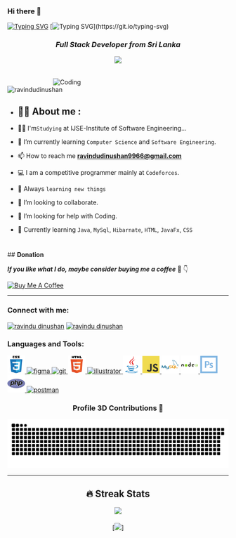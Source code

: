 ### Hi there 👋
[![Typing SVG](https://readme-typing-svg.herokuapp.com?duration=3000&color=2ED573&width=1000&lines=-+-+-+-+-+-+-+-+-+-+-+-+-+-+-+-+-+-+-+-+-+-+-+-+-+-+-+-+-+-+-+-+-+-+-+-+-+-+-+-+-+-+-+-+-+-+-+-+-+-+-+)](https://git.io/typing-svg)
[![Typing SVG](https://readme-typing-svg.herokuapp.com?size=32&vCenter=true&width=760&lines=Hi+%F0%9F%91%8B%2C+I'm+Ravindu+Dinushan;IJSE-+%F0%9F%91%8B%2C+Institute+of+Software+Engineering;)](https://git.io/typing-svg)
<h3 align="center"><b><i>Full Stack Developer from Sri Lanka</i></b></h3>
<p align="center">
  <a href="https://github.com/DenverCoder1/readme-typing-svg"><img src="https://readme-typing-svg.herokuapp.com?lines=Computer+Science+Student;Competitive+Programmer;IJSE+GDSE+Student;Java%20|%20Algorithms%20|%20OOP%20;Specialist%20on%20Codeforcus;Always%20learning%20new%20things&center=true&width=500&height=50"></a>
</p>
<br>
<img align="right" alt="Coding" width="400" src="https://cdn.dribbble.com/users/1162077/screenshots/3848914/programmer.gif">
<p align="left"> <img src="https://komarev.com/ghpvc/?username=ravindudinushan&label=Profile%20views&color=0e75b6&style=flat" alt="ravindudinushan" /> </p>

- ## 👨‍🦰 About me :

- 👨‍🎓 I'm`Studying` at IJSE-Institute of Software Engineering...
- 🌱 I’m currently learning `Computer Science` and `Software Engineering`.
- 📫 How to reach me **ravindudinushan9966@gmail.com**
- 💻 I am a competitive programmer mainly at `Codeforces`.
- 👨 Always `learning new things`
- 👯 I’m looking to collaborate.
- 🤔 I’m looking for help with Coding.
- 🌱 Currently learning `Java`, `MySql`, `Hibarnate`, `HTML`, `JavaFx`, `CSS`
  <br>
<div>

#
</div>
## 𝐃𝐨𝐧𝐚𝐭𝐢𝐨𝐧

***If you like what I do, maybe consider buying me a coffee*** 🥺 👇

<a href="https://www.buymeacoffee.com/PiyumalNipuna60"><img src="https://cdn.buymeacoffee.com/buttons/v2/default-red.png" alt="Buy Me A Coffee" style="height: 35px !important; width: 120px !important;"></a>

***
<h3 align="left">Connect with me:</h3>
<p align="left">
<a href="https://linkedin.com/in/ravindu dinushan" target="blank"><img align="center" src="https://raw.githubusercontent.com/rahuldkjain/github-profile-readme-generator/master/src/images/icons/Social/linked-in-alt.svg" alt="ravindu dinushan" height="30" width="40" /></a>
<a href="https://fb.com/ravindu dinushan" target="blank"><img align="center" src="https://raw.githubusercontent.com/rahuldkjain/github-profile-readme-generator/master/src/images/icons/Social/facebook.svg" alt="ravindu dinushan" height="30" width="40" /></a>
</p>

<h3 align="left">Languages and Tools:</h3>
<p align="left"> <a href="https://www.w3schools.com/css/" target="_blank" rel="noreferrer"> <img src="https://raw.githubusercontent.com/devicons/devicon/master/icons/css3/css3-original-wordmark.svg" alt="css3" width="40" height="40"/> </a> <a href="https://www.figma.com/" target="_blank" rel="noreferrer"> <img src="https://www.vectorlogo.zone/logos/figma/figma-icon.svg" alt="figma" width="40" height="40"/> </a> <a href="https://git-scm.com/" target="_blank" rel="noreferrer"> <img src="https://www.vectorlogo.zone/logos/git-scm/git-scm-icon.svg" alt="git" width="40" height="40"/> </a> <a href="https://www.w3.org/html/" target="_blank" rel="noreferrer"> <img src="https://raw.githubusercontent.com/devicons/devicon/master/icons/html5/html5-original-wordmark.svg" alt="html5" width="40" height="40"/> </a> <a href="https://www.adobe.com/in/products/illustrator.html" target="_blank" rel="noreferrer"> <img src="https://www.vectorlogo.zone/logos/adobe_illustrator/adobe_illustrator-icon.svg" alt="illustrator" width="40" height="40"/> </a> <a href="https://www.java.com" target="_blank" rel="noreferrer"> <img src="https://raw.githubusercontent.com/devicons/devicon/master/icons/java/java-original.svg" alt="java" width="40" height="40"/> </a> <a href="https://developer.mozilla.org/en-US/docs/Web/JavaScript" target="_blank" rel="noreferrer"> <img src="https://raw.githubusercontent.com/devicons/devicon/master/icons/javascript/javascript-original.svg" alt="javascript" width="40" height="40"/> </a> <a href="https://www.mysql.com/" target="_blank" rel="noreferrer"> <img src="https://raw.githubusercontent.com/devicons/devicon/master/icons/mysql/mysql-original-wordmark.svg" alt="mysql" width="40" height="40"/> </a> <a href="https://nodejs.org" target="_blank" rel="noreferrer"> <img src="https://raw.githubusercontent.com/devicons/devicon/master/icons/nodejs/nodejs-original-wordmark.svg" alt="nodejs" width="40" height="40"/> </a> <a href="https://www.photoshop.com/en" target="_blank" rel="noreferrer"> <img src="https://raw.githubusercontent.com/devicons/devicon/master/icons/photoshop/photoshop-line.svg" alt="photoshop" width="40" height="40"/> </a> <a href="https://www.php.net" target="_blank" rel="noreferrer"> <img src="https://raw.githubusercontent.com/devicons/devicon/master/icons/php/php-original.svg" alt="php" width="40" height="40"/> </a> <a href="https://postman.com" target="_blank" rel="noreferrer"> <img src="https://www.vectorlogo.zone/logos/getpostman/getpostman-icon.svg" alt="postman" width="40" height="40"/> </a> </p>

<div align="center">

<h3 align="center">
  Profile 3D Contributions 🔰
</h3>


<img alt="Coding" width="900" src="https://github.com/NimeshPiyumantha/red-alpha/blob/main/github-contribution-grid-snake.svg">

---

## 🔥 Streak Stats

![](https://github-profile-summary-cards.vercel.app/api/cards/stats?username=ravindudinushan&theme=monokai)
<br>
<br>
[![](https://github-readme-streak-stats.herokuapp.com?user=ravindudinushan&theme=soft-green)]
<br>
<br>

